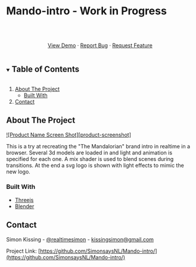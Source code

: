 # Mando-intro - Work in Progress

<br />
<p align="center">
    <br />
    <a href="https://github.com/SimonsaysNL/Mando-intro/">View Demo</a>
    ·
    <a href="https://github.com/SimonsaysNL/Mando-intro/issues">Report Bug</a>
    ·
    <a href="https://github.com/SimonsaysNL/Mando-intro/issues">Request Feature</a>
  </p>
</p>



<!-- TABLE OF CONTENTS -->
<details open="open">
  <summary><h2 style="display: inline-block">Table of Contents</h2></summary>
  <ol>
    <li>
      <a href="#about-the-project">About The Project</a>
      <ul>
        <li><a href="#built-with">Built With</a></li>
      </ul>
    </li>
    <li><a href="#contact">Contact</a></li>
  </ol>
</details>



<!-- ABOUT THE PROJECT -->
## About The Project

[![Product Name Screen Shot][product-screenshot]](https://example.com)

This is a try at recreating the "The Mandalorian" brand intro in realtime in a browser.
Several 3d models are loaded in and light and animation is specified for each one.
A mix shader is used to blend scenes during transitions.
At the end a svg logo is shown with light effects to mimic the new logo.


### Built With

* [Threejs](https://threejs.org/)
* [Blender](https://www.blender.org/)


<!-- CONTACT -->
## Contact


Simon Kissing - [@realtimesimon](https://twitter.com/realtimesimon) - kissingsimon@gmail.com

Project Link: [https://github.com/SimonsaysNL/Mando-intro/](https://github.com/SimonsaysNL/Mando-intro/)
